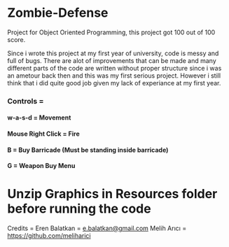 # Zombie-Defense
Project for Object Oriented Programming, this project got 100 out of 100 score.

Since i wrote this project at my first year of university, code is messy and full of bugs. There are alot of improvements that can be
made and many different parts of the code are written without proper structure since i was an ametour back then and this was my first 
serious project. However i still think that i did quite good job given my lack of experiance at my first year.

### Controls =
#### w-a-s-d = Movement
#### Mouse Right Click = Fire
#### B = Buy Barricade (Must be standing inside barricade)
#### G = Weapon Buy Menu

# Unzip Graphics in Resources folder before running the code

Credits =
Eren Balatkan = e.balatkan@gmail.com
Melih Arıcı = https://github.com/meliharici
